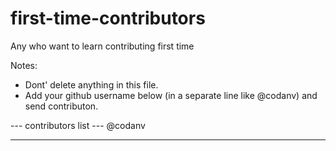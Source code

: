 # first-time-contributors 
Any who want to learn contributing first time

Notes: 
- Dont' delete anything in this file. 
- Add your github username below (in a separate line like @codanv) and send contributon. 

--- contributors list ---
@codanv



----------------------------
